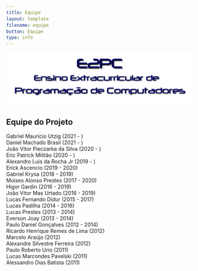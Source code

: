 ```yaml
---
title: Equipe
layout: template
filename: equipe
button: Equipe
type: info
---
```

![](../assets/images/logo_e2pc.png) 
## Equipe do Projeto  
Gabriel Maurício Utzig (2021 - )  
Daniel Machado Brasil (2021 - )  
João Vitor Pieczarka da Silva (2020 - )    
Eric Patrick Militão (2020 - )  
Alexandro Luis da Rocha Jr (2019 - )  
Erick Ascencio (2019 - 2020)  
Gabriel Krysa (2018 - 2019)  
Moises Alonso Prestes (2017 - 2020)  
Higor Gardin (2016 - 2019)    
João Vitor Mas Urtado (2016 - 2019)  
Lucas Fernando Didur (2015 - 2017)  
Lucas Padilha (2014 - 2016)  
Lucas Prestes (2013 - 2014)  
Everson Joay (2013 - 2014)  
Paulo Daniel Gonçalves (2012 - 2014)  
Ricardo Henrique Remes de Lima (2012)  
Marcelo Araújo (2012)  
Alexandre Silvestre Ferreira (2012)  
Paulo Roberto Urio (2011)  
Lucas Marcondes Pavelski (2011)  
Alessandro Dias Batista (2011)  
